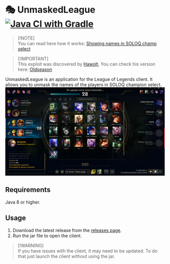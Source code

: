 # 🎭 UnmaskedLeague [![Java CI with Gradle](https://github.com/xBaank/UnmaskedLeague/actions/workflows/gradle.yml/badge.svg)](https://github.com/xBaank/UnmaskedLeague/actions/workflows/gradle.yml)

> [!NOTE]\
> You can read here how it works: [Showing names in SOLOQ champ select](https://web-xbaank.vercel.app/blog/Reversing-engineering-lol)

> [!IMPORTANT]\
> This exploit was discovered by [Hawolt](https://github.com/hawolt), You can check his version
> here: [Oldseason](https://github.com/Riotphobia/Oldseason)

UnmaskedLeague is an application for the League of Legends client.
It allows you to unmask the names of the players in SOLOQ champion select.
![Umasked.png](.assets/Umasked.png)

## Requirements

Java 8 or higher.

## Usage

1. Download the latest release from the [releases page](https://github.com/xBaank/UnmaskedLeague/releases).
2. Run the jar file to open the client.

> [!WARNING]\
> If you have issues with the client, it may need to be updated. To do that just launch the client without using the
> jar.
